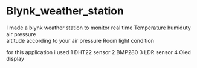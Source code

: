 # Blynk_weather_station
I made a blynk weather station to monitor real time 
Temperature 
humiduty 
air pressure  
altitude according to your air pressure
Room light condition


for this application i used 
1 DHT22 sensor
2 BMP280
3 LDR sensor
4 Oled display
